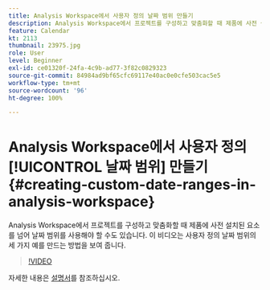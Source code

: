 ```yaml
---
title: Analysis Workspace에서 사용자 정의 날짜 범위 만들기
description: Analysis Workspace에서 프로젝트를 구성하고 맞춤화할 때 제품에 사전 설치된 요소를 넘어 날짜 범위를 사용해야 할 수도 있습니다. 이 비디오는 사용자 정의 날짜 범위의 세 가지 예를 만드는 방법을 보여 줍니다.
feature: Calendar
kt: 2113
thumbnail: 23975.jpg
role: User
level: Beginner
exl-id: ce01320f-24fa-4c9b-ad77-3f82c0829323
source-git-commit: 84984ad9bf65cfc69117e40ac0e0cfe503cac5e5
workflow-type: tm+mt
source-wordcount: '96'
ht-degree: 100%

---
```


# Analysis Workspace에서 사용자 정의 [!UICONTROL 날짜 범위] 만들기 {#creating-custom-date-ranges-in-analysis-workspace}

Analysis Workspace에서 프로젝트를 구성하고 맞춤화할 때 제품에 사전 설치된 요소를 넘어 날짜 범위를 사용해야 할 수도 있습니다. 이 비디오는 사용자 정의 날짜 범위의 세 가지 예를 만드는 방법을 보여 줍니다.

>[!VIDEO](https://video.tv.adobe.com/v/23975/?quality=12&learn=on)

자세한 내용은 [설명서](https://experienceleague.adobe.com/docs/analytics/analyze/analysis-workspace/components/calendar-date-ranges/custom-date-ranges.html?lang=ko)를 참조하십시오.
